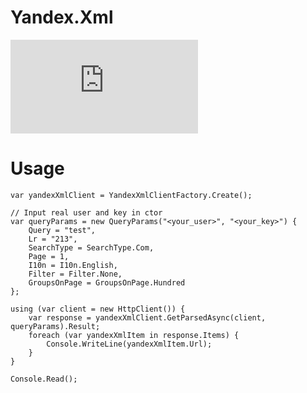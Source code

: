 # Yandex.Xml
[![NuGet version (Yandex.Xml)](https://img.shields.io/nuget/v/Yandex.Xml)](https://www.nuget.org/packages/Yandex.Xml/)

# Usage
```
var yandexXmlClient = YandexXmlClientFactory.Create();
            
// Input real user and key in ctor
var queryParams = new QueryParams("<your_user>", "<your_key>") {
	Query = "test",
	Lr = "213",
	SearchType = SearchType.Com,
	Page = 1, 
	I10n = I10n.English, 
	Filter = Filter.None, 
	GroupsOnPage = GroupsOnPage.Hundred
};

using (var client = new HttpClient()) {
	var response = yandexXmlClient.GetParsedAsync(client, queryParams).Result;
	foreach (var yandexXmlItem in response.Items) {
		Console.WriteLine(yandexXmlItem.Url);
	}
}

Console.Read();
```
